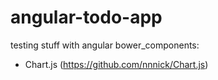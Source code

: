 # angular-todo-app
testing stuff with angular
bower_components:
- Chart.js (https://github.com/nnnick/Chart.js)
